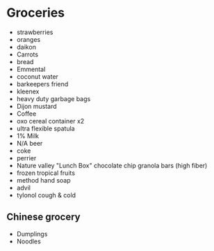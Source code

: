 # Groceries

- strawberries
- oranges
- daikon
- Carrots
- bread
- Emmental
- coconut water
- barkeepers friend
- kleenex
- heavy duty garbage bags
- Dijon mustard
- Coffee
- oxo cereal container x2
- ultra flexible spatula
- 1% Milk
- N/A beer
- coke
- perrier
- Nature valley "Lunch Box" chocolate chip granola bars (high fiber)
- frozen tropical fruits
- method hand soap
- advil
- tylonol cough & cold

## Chinese grocery

- Dumplings
- Noodles
